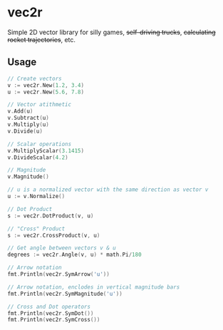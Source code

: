 # vec2r
Simple 2D vector library for silly games, ~~self-driving trucks~~, ~~calculating rocket trajectories~~, etc.

## Usage
```go
// Create vectors
v := vec2r.New(1.2, 3.4)
u := vec2r.New(5.6, 7.8)

// Vector atithmetic
v.Add(u)
v.Subtract(u)
v.Multiply(u)
v.Divide(u)

// Scalar operations
v.MultiplyScalar(3.1415)
v.DivideScalar(4.2)

// Magnitude
v.Magnitude()

// u is a normalized vector with the same direction as vector v
u := v.Normalize()

// Dot Product
s := vec2r.DotProduct(v, u)

// "Cross" Product
s := vec2r.CrossProduct(v, u)

// Get angle between vectors v & u
degrees := vec2r.Angle(v, u) * math.Pi/180

// Arrow notation
fmt.Println(vec2r.SymArrow('u'))

// Arrow notation, enclodes in vertical magnitude bars
fmt.Println(vec2r.SymMagnitude('u'))

// Cross and Dot operators
fmt.Println(vec2r.SymDot())
fmt.Println(vec2r.SymCross())
```
